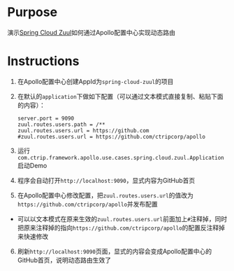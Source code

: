 # Purpose

演示[Spring Cloud Zuul](https://cloud.spring.io/spring-cloud-netflix/single/spring-cloud-netflix.html#netflix-zuul-reverse-proxy)如何通过Apollo配置中心实现动态路由

# Instructions

1. 在Apollo配置中心创建AppId为`spring-cloud-zuul`的项目
2. 在默认的`application`下做如下配置（可以通过文本模式直接复制、粘贴下面的内容）：

	```properties
    server.port = 9090
    zuul.routes.users.path = /**
    zuul.routes.users.url = https://github.com
    #zuul.routes.users.url = https://github.com/ctripcorp/apollo
	```
3. 运行`com.ctrip.framework.apollo.use.cases.spring.cloud.zuul.Application`启动Demo
4. 程序会自动打开`http://localhost:9090`，显式内容为GitHub首页 
5. 在Apollo配置中心修改配置，把`zuul.routes.users.url`的值改为`https://github.com/ctripcorp/apollo`并发布配置
  * 可以以文本模式在原来生效的`zuul.routes.users.url`前面加上`#`注释掉，同时把原来注释掉的指向`https://github.com/ctripcorp/apollo`的配置反注释掉来快速修改
6. 刷新`http://localhost:9090`页面，显式的内容会变成Apollo配置中心的GitHub首页，说明动态路由生效了
